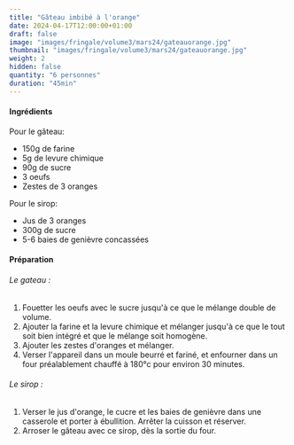 ```yaml
---
title: "Gâteau imbibé à l'orange"
date: 2024-04-17T12:00:00+01:00
draft: false
image: "images/fringale/volume3/mars24/gateauorange.jpg"
thumbnail: "images/fringale/volume3/mars24/gateauorange.jpg"
weight: 2
hidden: false
quantity: "6 personnes"
duration: "45min"
---
```


#### Ingrédients

Pour le gâteau:
- 150g de farine
- 5g de levure chimique 
- 90g de sucre
- 3 oeufs
- Zestes de 3 oranges

Pour le sirop:
- Jus de 3 oranges
- 300g de sucre
- 5-6 baies de genièvre concassées

#### Préparation

###### Le gateau :
1. Fouetter les oeufs avec le sucre jusqu'à ce que le mélange double de volume.
2. Ajouter la farine et la levure chimique et mélanger jusqu'à ce que le tout soit bien intégré et que le mélange soit homogène. 
3. Ajouter les zestes d'oranges et mélanger. 
4. Verser l'appareil dans un moule beurré et fariné, et enfourner dans un four préalablement chauffé à 180°c pour environ 30 minutes. 

###### Le sirop :
1. Verser le jus d'orange, le cucre et les baies de genièvre dans une casserole et porter à ébullition. Arrêter la cuisson et réserver. 
2. Arroser le gâteau avec ce sirop, dès la sortie du four. 
